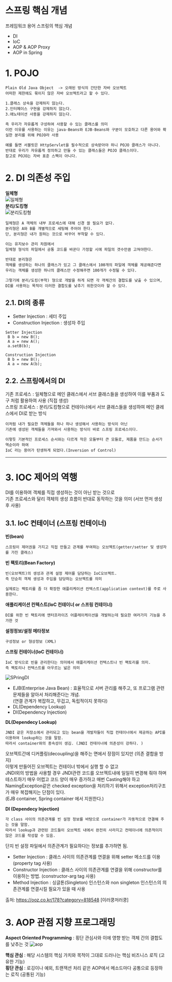 스프링 핵심 개념
=======================
프레임워크 용어
스프링의 핵심 개념
 * DI
 * IoC
 * AOP & AOP Proxy
 * AOP in Spring
 
# 1. POJO
```
Plain Old Java Object  -> 오래된 방식의 간단한 자바 오브젝트
어떠한 제한에도 묶이지 않은 자바 오브젝트라고 할 수 있다.
   
1.클래스 상속을 강제하지 않는다.  
2.인터페이스 구현을 강제하지 않는다.
3.애노테이션 사용을 강제하지 않는다.
   
즉 우리가 자유롭게 구성하여 사용할 수 있는 클래스를 의미 
이런 이유를 사용하는 이유는 java-Beans와 EJB-Beans와 구분이 모호하고 다른 용어와 확실한 분리를 위해 POJO라 사용 

예를 들면 서블릿은 HttpServlet을 필수적으로 상속받아야 하니 POJO 클래스가 아니다.
반대로 우리가 자유롭게 정의하고 만들 수 있는 클래스들은 POJO 클래스이다.
참고로 POJO는 자바 표준 스펙이 아니다. 
```
   
# 2. DI 의존성 주입
**일체형**   
![일체형](https://user-images.githubusercontent.com/50267433/71542583-8bcf8180-29ab-11ea-8f9a-e1a84eb82f75.png)   
**분리/도킹형**   
![분리도킹형](https://user-images.githubusercontent.com/50267433/71542584-8ffb9f00-29ab-11ea-990a-e7793f67f3ae.png)  
```
일체형은 A 객체의 내부 프로세스에 대해 신경 쓸 필요가 없다. 
분리형은 A와 B를 개별적으로 세팅해 주어야 한다. 
단, 분리형은 내가 원하는 것으로 바꾸어 부착할 수 있다. 

이는 유지보수 관리 차원에서 
일체형 형식의 파일에서 공통 코드를 바꾼다 가정할 시에 파일의 갯수만큼 고쳐야한다.

반대로 분리형은 
객체를 생성하는 하나의 클래스가 있고 그 클래스에서 100개의 파일에 객체를 제공해준다면 
우리는 객체를 생성한 하나의 클래스만 수정해주면 100개가 수정될 수 있다.  

그렇기에 분리/도킹(부착) 형으로 개발을 하게 되면 각 객체간의 결합도를 낮출 수 있으며, 
DI를 사용하는 목적이 이러한 결합도를 낮추기 위한것이라 할 수 있다.
```
## 2.1. DI의 종류
* Setter Injection : 세터 주입
* Construction Injection : 생성자 주입

```
Setter Injection
 B b = new B();
 A a = new A();
 a.setB(b);

Construction Injection
 B b = new B();
 A a = new A(b);
```
## 2.2. 스프링에서의 DI
기존 프로세스 : 일체형으로 메인 클래스에서 서브 클래스들을 생성하여 이를 부품과 도구 처럼 활용하여 사용 (직접 생성)    
스프링 프로세스 : 분리/도킹형으로 컨테이너에서 서브 클래스들을 생성하여 메인 클레스에서 DI로 받는 방식  
```
이처럼 내가 필요한 객체들을 하나 하나 생성해서 사용하는 방식이 아닌 
기존에 생성된 객체들을 가져와서 사용하는 방식이 바로 스프링 프로세스이다.   

이렇듯 기본적인 프로세스 순서와는 다르게 작은 모듈부터 큰 모듈로, 제품을 만드는 순서가 역순이라 하여
IoC 라는 용어가 탄생하게 되었다.(Inversion of Control)
```

***
# 3. IOC 제어의 역행
DI를 이용하여 객체를 직접 생성하는 것이 아닌 받는 것으로        
기존 프로세스와 달리 객체의 생성 흐름이 반대로 동작하는 것을 의미 (서브 먼저 생성 후 사용)        
## 3.1. IoC 컨테이너 (스프링 컨테이너)
**빈(bean)**
```
스프링이 제어권을 가지고 직접 만들고 관계를 부여하는 오브젝트(getter/setter 및 생성자를 가진 클래스)
```
**빈 팩토리(Bean Factory)**
```
빈(오브젝트)의 생성과 관계 설정 제어를 담당하는 IoC오브젝트. 
즉 단순히 객체 생성과 주입을 담당하는 오브젝트를 의미 

실제로는 팩토리를 좀 더 확장한 애플리케이션 컨텍스트(application context)를 주로 사용한다.
```
**애플리케이션 컨텍스트(IoC 컨테이너 or 스프링 컨테이너)**
```
DI를 위한 빈 팩토리에 엔터프라이즈 어플레이케이션을 개발하는데 필요한 여러가지 기능을 추가한 것 
```
**설정정보/설정 메타정보**
```
구성정보 or 형상정보 (XML)
```
**스프링 컨테이너(IoC 컨테이너)**
```
IoC 방식으로 빈을 관리한다는 의미에서 애플리케이션 컨텍스트나 빈 팩토리를 의미.
즉 팩토리나 컨텍스트를 아우르는 넓은 의미
```
![SPringDI](https://user-images.githubusercontent.com/50267433/71543013-401fd680-29b1-11ea-935d-e35a16b8e43a.png)

* EJB(Enterprise Java Bean) : 효율적으로 서버 관리를 해주고, 또 프로그램 관련 문제들을 알아서 처리해준다는 개념.   
  (연결 관계가 복잡하고, 무겁고, 독립적이지 못하다)  
* DL(Dependency Lookup)  
* DI(Dependency Injection)

 

**DL(Dependecy Lookup)**
```
JNDI 같은 저장소에서 관리되고 있는 bean을 개발자들이 직접 컨테이너에서 제공하는 API를 이용하여 lookup하는 것을 말함.
따라서 container와의 종속성이 생김. (JNDI 컨테이너에 의존성이 강하다. )
```
오브젝트간에 디커플링(decoupling)을 해주는 면에서 장점이 있지만 (의존 결합을 방지)       
이렇게 만들어진 오브젝트는 컨테이너 밖에서 실행 할 수 없고        
JNDI외의 방법을 사용할 경우 JNDI관련 코드를 오브젝트내에 일일히 변경해 줘야 하며        
테스트하기 매우 어렵고 코드 양이 매우 증가하고 매번 Casting해야 하고            
NamingException같은 checked exception을 처리하기 위해서 exception처리구조가 매우 복잡해지는 단점이 있다.   
(EJB container, Spring container 에서 지원한다.)  

**DI (Dependecy Injection)**
```
각 class 사이의 의존관계를 빈 설정 정보를 바탕으로 container가 자동적으로 연결해 주는 것을 말함. 
따라서 lookup과 관련된 코드들이 오브젝트 내에서 완전히 사라지고 컨테이너에 의존적이지 않은 코드를 작성할 수 있음.
```
  
단지 빈 설정 파일에서 의존관계가 필요하다는 정보를 추가하면 됨.    
* Setter Injection : 클래스 사이의 의존관계를 연결을 위해 setter 메소드를 이용 (property tag 사용)
* Constructor Injection : 클래스 사이의 의존관계를 연결을 위해 constructor를 이용하는 방법. (constructor-arg tag 사용)
* Method Injection : 싱글톤(Singleton) 인스턴스와 non singleton 인스턴스의 의존관계를 연결시킬 필요가 있을 때 사용

출처: https://ooz.co.kr/178?category=818548 [이러쿵저러쿵]

# 3. AOP 관점 지향 프로그래밍
**Aspect Oriented Programming** : 횡단 관심사와 이에 영향 받는 객체 간의 결합도를 낮추는 것 
![aop](https://user-images.githubusercontent.com/50267433/71543123-ee784b80-29b2-11ea-8f2a-da8650b86c05.jpg)
  
**핵심 관심** : 해당 시스템의 핵심 가치와 목적이 그대로 드러나는 핵심 비즈니스 로직 (고유한 기능)   
**횡단 관심** : 로깅이나 예외, 트랜잭션 처리 같은 AOP에서 메소드마다 공통으로 등장하는 로직 (공통된 기능)     
